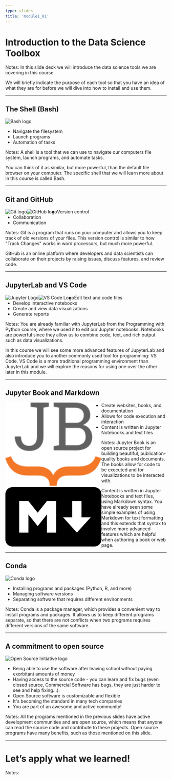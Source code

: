 ```yaml
---
type: slides
title: 'module1_01'
---
```


<head>
<base target="_blank">
</head>
<head>
<base target="_blank">
</head>

<style>
<!-- .row { -->
  <!-- display: flex; -->
<!-- } -->
.column {
    float: left;
  <!-- flex: 33.333%; -->
  padding: 10px;
}
</style>

# Introduction to the Data Science Toolbox

Notes:
In this slide deck
we will introduce the data science tools
we are covering in this course.

We will briefly indicate the purpose of each tool
so that you have an idea
of what they are for
before we will dive into how to install and use them.

---

<!--TODO add a logo on the slide for each  tool -->

## The Shell (Bash)

<img src="https://cdn.rawgit.com/odb/official-bash-logo/master/assets/Logos/Identity/PNG/BASH_logo-transparent-bg-color.png" alt="Bash logo" width="400px"></img>

 <!-- https://raw.githubusercontent.com/odb/official-bash-logo/master/assets/Logos/Icons/PNG/512x512.png -->

- Navigate the filesystem
- Launch programs
- Automation of tasks

Notes:
A shell is a tool that we can use to
navigate our computers file system,
launch programs,
and automate tasks.

You can think of it as similar, but more powerful,
than the default file browser on your computer.
The specific shell that we will learn more about in this course
is called Bash.

---

## Git and GitHub

<div class="row">
    <div class="column">
        <img src="https://git-scm.com/images/logos/downloads/Git-Icon-1788C.png" alt="Git logo" width="200px"></img>
    </div>
    <div class="column">
        <img src="https://github.githubassets.com/images/modules/logos_page/GitHub-Mark.png" alt="GitHub logo" width="200px"></img>
    </div>
    <div class="column">
    </div>
</div>

- Version control
- Collaboration
- Communication

Notes:
Git is a program that runs on your computer
and allows you to keep track of old versions of your files.
This version control is similar to how "Track Changes" works
in word processors,
but much more powerful.

GitHub is an online platform
where developers and data scientists
can collaborate on their projects
by raising issues, discuss features,
and review code.

---

## JupyterLab and VS Code

<div class="row">
    <div class="column">
        <img src="https://jupyter.org/assets/homepage/main-logo.svg" alt="Jupyter Logo" width="200px"></img>
    </div>
    <div class="column">
        <img src="https://code.visualstudio.com/assets/images/code-stable.png" alt="VS Code Logo" width="200px"></img>
    </div>
    <div class="column">
    </div>
</div>

- Edit text and code files
- Develop interactive notebooks
- Create and view data visualizations
- Generate reports

Notes:
You are already familiar with JupyterLab
from the Programming with Python course,
where we used it to edit our Jupyter notebooks.
Notebooks are powerful since they allow us to combine
code, text, and rich output such as data visualizations.

In this course we will see some more advanced features of JupyterLab
and also introduce you to another commonly used tool for programming:
VS Code.
VS Code is a more traditional programming environment than JupyterLab
and we will explore the reasons for using one over the other
later in this module.

---

## Jupyter Book and Markdown

<div class="row">
    <div class="column">
        <img src="https://raw.githubusercontent.com/executablebooks/jupyter-book/aedee257645ee41906c4d64f66f71b7f0dc7acfa/docs/images/logo-square.svg" alt="Jupyter Logo" width="300px%"></img>
    </div>
    <div class="column">
        <img src="https://raw.githubusercontent.com/dcurtis/markdown-mark/983259b19bbc9673e9cf337b98ac899bf8a1484a/svg/markdown-mark-solid.svg" alt="VS Code Logo" width="300px"></img>
    </div>
    <div class="column">
    </div>
</div>


- Create websites, books, and documentation
- Allows for code execution and interaction
- Content is written in Jupyter Notebooks and text files

Notes:
Jupyter Book is an open source project for building beautiful,
publication-quality books and documents.
The books allow for code to be executed
and for visualizations to be interacted with.

Content is written in Jupyter Notebooks and text files,
using Markdown syntax.
You have already seen some simple examples of using Markdown
for text formatting
and this extends that syntax to involve more advanced features
which are helpful when authoring a book or web page.

---

## Conda

<img src="https://docs.conda.io/en/latest/_images/conda_logo.svg" alt="Conda logo" width="400px"></img>

- Installing programs and packages (Python, R, and more)
- Managing software versions
- Separating software that requires different environments

Notes:
Conda is a package manager,
which provides a convenient way to install programs and packages.
It allows us to keep different programs separate,
so that there are not conflicts
when two programs requires different versions
of the same software.

---

## A commitment to open source

<img src="https://opensource.org/files/osi_standard_logo_0.png" alt="Open Source Initiative logo" width="300px"></img>


- Being able to use the software after leaving school without paying exorbitant amounts of money
- Having access to the source code - you can learn and fix bugs
  (even closed source, Commercial Software has bugs, they are just harder to see and help fixing...).
- Open Source software is customizable and flexible
- It's becoming the standard in many tech companies
- You are part of an awesome and active community!

Notes:
All the programs mentioned in the previous slides
have active development communities and are open source,
which means that anyone can read the source code and contribute to these projects.
Open source programs have many benefits,
such as those mentioned on this slide.

---

# Let’s apply what we learned!

Notes: <br>
